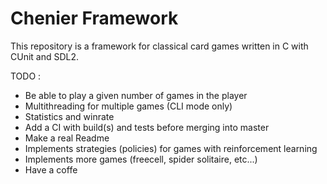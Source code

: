# Chenier Framework

This repository is a framework for classical card games written in C with CUnit and SDL2.

TODO :
* Be able to play a given number of games in the player
* Multithreading for multiple games (CLI mode only)
* Statistics and winrate
* Add a CI with build(s) and tests before merging into master
* Make a real Readme
* Implements strategies (policies) for games with reinforcement learning
* Implements more games (freecell, spider solitaire, etc...)
* Have a coffe
